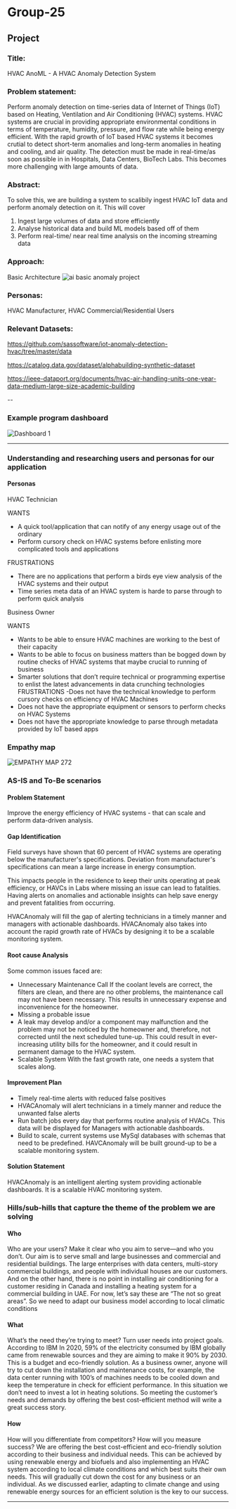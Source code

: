 # Group-25
## Project
### Title:
HVAC AnoML - A HVAC Anomaly Detection System 

### Problem statement:
Perform anomaly detection on time-series data of Internet of Things (IoT) based on Heating, Ventilation and Air Conditioning (HVAC) systems. HVAC systems are crucial in providing appropriate environmental conditions in terms of temperature, humidity, pressure, and flow rate while being energy efficient. With the rapid growth of IoT based HVAC systems it becomes crutial to detect short-term anomalies and long-term anomalies in heating and cooling, and air quality. The detection must be made in real-time/as soon as possible in in Hospitals, Data Centers, BioTech Labs. This becomes more challenging with large amounts of data. 

### Abstract:

To solve this, we are building a system to scalibily ingest HVAC IoT data and perform anomaly detection on it. 
This will cover
1. Ingest large volumes of data and store efficiently 
2. Analyse historical data and build ML models based off of them
3. Perform real-time/ near real time analysis on the incoming streaming data

### Approach:

Basic Architecture 
![ai basic anomaly project](https://user-images.githubusercontent.com/98665151/155423222-68623b06-e9a8-4691-98bf-979baf453cc4.jpeg)

### Personas:
HVAC Manufacturer, HVAC Commercial/Residential Users

### Relevant Datasets:
https://github.com/sassoftware/iot-anomaly-detection-hvac/tree/master/data

https://catalog.data.gov/dataset/alphabuilding-synthetic-dataset

https://ieee-dataport.org/documents/hvac-air-handling-units-one-year-data-medium-large-size-academic-building

--
### Example program dashboard
![Dashboard 1](https://user-images.githubusercontent.com/32498849/165637112-bbb6607b-4730-4376-b3f8-4f635e4fe4fa.png)

---

### Understanding and researching users and personas for our application
#### Personas 
HVAC Technician

WANTS
- A quick tool/application that can notify of any energy usage out of the ordinary 
- Perform cursory check on HVAC systems before enlisting more complicated tools and applications 

FRUSTRATIONS
- There are no applications that perform a birds eye view analysis of the HVAC systems and their output
- Time series meta data of an HVAC system is harde to parse through to perform quick analysis


Business Owner 

WANTS
- Wants to be able to ensure HVAC machines are working to the best of their capacity
- Wants to be able to focus on business matters than be bogged down by routine checks of HVAC systems that maybe crucial to running of business 
- Smarter solutions that don’t require technical or programming expertise to enlist the latest advancements in data crunching technologies
FRUSTRATIONS
-Does not have the technical knowledge to perform cursory checks on efficiency of HVAC Machines
- Does not have the appropriate equipment or sensors to perform checks on HVAC Systems
- Does not have the appropriate knowledge to parse through metadata provided by IoT based apps

### Empathy map 
![EMPATHY MAP 272](https://user-images.githubusercontent.com/32498849/162877126-24067b58-aec2-4ecd-aab1-eae6b073f6ae.png)

### AS-IS and To-Be scenarios
#### **Problem Statement**

Improve the energy efficiency of HVAC systems - that can scale and perform data-driven analysis.

#### **Gap Identification**

Field surveys have shown that 60 percent of HVAC systems are operating below the manufacturer's specifications. Deviation from manufacturer's specifications can mean a large increase in energy consumption.

This impacts people in the residence to keep their units operating at peak efficiency, or HAVCs in Labs where missing an issue can lead to fatalities. Having alerts on anomalies and actionable insights can help save energy and prevent fatalities from occurring.

HVACAnomaly will fill the gap of alerting technicians in a timely manner and managers with actionable dashboards. HVACAnomaly also takes into account the rapid growth rate of HVACs by designing it to be a scalable monitoring system.



#### **Root cause Analysis** 

Some common issues faced are:

- Unnecessary Maintenance Call 
If the coolant levels are correct, the filters are clean, and there are no other problems, the maintenance call may not have been necessary. This results in unnecessary expense and inconvenience for the homeowner.
- Missing a probable issue
- A leak may develop and/or a component may malfunction and the problem may not be noticed by the homeowner and, therefore, not corrected until the next scheduled tune-up. This could result in ever-increasing utility bills for the homeowner, and it could result in permanent damage to the HVAC system.
- Scalable System 
With the fast growth rate, one needs a system that scales along.

#### **Improvement Plan**

- Timely real-time alerts with reduced false positives
- HVACAnomaly will alert technicians in a timely manner and reduce the unwanted false alerts 
- Run batch jobs every day that performs routine analysis of HVACs. This data will be displayed for Managers with actionable dashboards. 
- Build to scale, current systems use MySql databases with schemas that need to be predefined. HAVCAnomaly will be built ground-up to be a scalable monitoring system.


#### **Solution Statement**

HVACAnomaly is an intelligent alerting system providing actionable dashboards. It is a scalable HVAC monitoring system.

###  Hills/sub-hills that capture the theme of the problem we are solving
#### Who
Who are your users? Make it clear who you aim to serve—and who you don’t.
Our aim is to serve small and large businesses and commercial and residential buildings. The large enterprises with data centers, multi-story commercial buildings, and people with individual houses are our customers. And on the other hand, there is no point in installing air conditioning for a customer residing in Canada and installing a heating system for a commercial building in UAE. For now, let’s say these are  “The not so great areas”. So we need to adapt our business model according to local climatic conditions

#### What
What’s the need they’re trying to meet? Turn user needs into project goals.
According to IBM In 2020, 59% of the electricity consumed by IBM globally came from renewable sources and they are aiming to make it 90% by 2030. This is a budget and eco-friendly solution.
As a business owner, anyone will try to cut down the installation and maintenance costs, for example, the data center running with 100’s of machines needs to be cooled down and keep the temperature in check for efficient performance. In this situation we don’t need to invest a lot in heating solutions. So meeting the customer’s needs and demands by offering the best cost-efficient method will write a great success story.
 
#### How
How will you differentiate from competitors? How will you measure success?
We are offering the best cost-efficient and eco-friendly solution according to their business and individual needs. This can be achieved by using renewable energy and biofuels and also implementing an HVAC system according to local climate conditions and which best suits their own needs. This will gradually cut down the cost for any business or an individual. As we discussed earlier, adapting to climate change and using renewable energy sources for an efficient solution is the key to our success.

---
